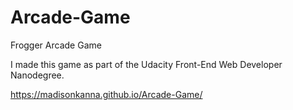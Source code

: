 # Arcade-Game
Frogger Arcade Game

I made this game as part of the Udacity Front-End Web Developer Nanodegree. 

https://madisonkanna.github.io/Arcade-Game/
